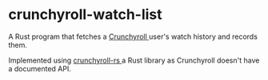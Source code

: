 # crunchyroll-watch-list
  A Rust program that fetches a <a href="https://www.crunchyroll.com/" target="blank"> Crunchyroll </a> user's watch history and records them. 
  
  Implemented using <a href="https://github.com/crunchy-labs/crunchyroll-rs" target="blank"> crunchyroll-rs </a> a Rust library as Crunchyroll doesn't have a documented API. 